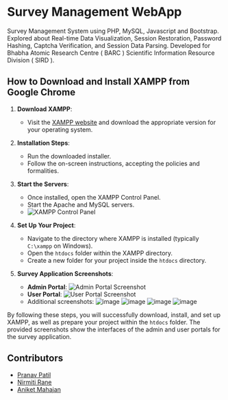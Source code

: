 # Survey Management WebApp
  Survey Management System using PHP, MySQL, Javascript and Bootstrap. Explored about Real-time Data Visualization, Session Restoration, Password Hashing, Captcha Verification, and Session Data Parsing. Developed for Bhabha Atomic Research Centre ( BARC ) Scientific Information Resource Division ( SIRD ).

## How to Download and Install XAMPP from Google Chrome

1. **Download XAMPP**:
   - Visit the [XAMPP website](https://www.apachefriends.org/) and download the appropriate version for your operating system.

2. **Installation Steps**:
   - Run the downloaded installer.
   - Follow the on-screen instructions, accepting the policies and formalities.

3. **Start the Servers**:
   - Once installed, open the XAMPP Control Panel.
   - Start the Apache and MySQL servers.
   - ![XAMPP Control Panel](https://github.com/user-attachments/assets/ab7b24e4-1b3e-4fe8-93a0-dc464cc2040f)

4. **Set Up Your Project**:
   - Navigate to the directory where XAMPP is installed (typically `C:\xampp` on Windows).
   - Open the `htdocs` folder within the XAMPP directory.
   - Create a new folder for your project inside the `htdocs` directory.

5. **Survey Application Screenshots**:
   - **Admin Portal**:
     ![Admin Portal Screenshot](https://github.com/user-attachments/assets/30941446-8ed5-4eb7-bb49-59228417beb3)
   - **User Portal**:
     ![User Portal Screenshot](https://github.com/user-attachments/assets/289c1267-b1be-4eed-9534-e39c4387355e)
   - Additional screenshots:
   ![image](https://github.com/user-attachments/assets/30941446-8ed5-4eb7-bb49-59228417beb3)
   ![image](https://github.com/user-attachments/assets/289c1267-b1be-4eed-9534-e39c4387355e)
   ![image](https://github.com/user-attachments/assets/6b3dfdf7-4fde-41e8-ac57-87b160a59533)
   ![image](https://github.com/user-attachments/assets/dc482cee-d456-49f6-b3ff-696f60d86013)

By following these steps, you will successfully download, install, and set up XAMPP, as well as prepare your project within the `htdocs` folder. The provided screenshots show the interfaces of the admin and user portals for the survey application.

## Contributors

- [Pranav Patil](https://github.com/pranavpatil1504)
- [Nirmiti Rane](https://github.com/nirmitirane24)
- [Aniket Mahajan](https://github.com/Aniike-t)
